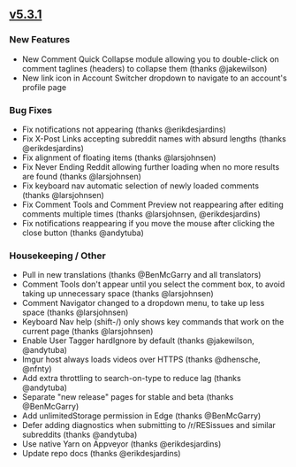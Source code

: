 ## [v5.3.1](https://github.com/honestbleeps/Reddit-Enhancement-Suite/releases/v5.3.1)

### New Features

- New Comment Quick Collapse module allowing you to double-click on comment taglines (headers) to collapse them (thanks @jakewilson)
- New link icon in Account Switcher dropdown to navigate to an account's profile page

### Bug Fixes

- Fix notifications not appearing (thanks @erikdesjardins)
- Fix X-Post Links accepting subreddit names with absurd lengths (thanks @erikdesjardins)
- Fix alignment of floating items (thanks @larsjohnsen)
- Fix Never Ending Reddit allowing further loading when no more results are found (thanks @larsjohnsen)
- Fix keyboard nav automatic selection of newly loaded comments (thanks @larsjohnsen)
- Fix Comment Tools and Comment Preview not reappearing after editing comments multiple times (thanks @larsjohnsen, @erikdesjardins)
- Fix notifications reappearing if you move the mouse after clicking the close button (thanks @andytuba)

### Housekeeping / Other

- Pull in new translations (thanks @BenMcGarry and all translators)
- Comment Tools don't appear until you select the comment box, to avoid taking up unnecessary space (thanks @larsjohnsen)
- Comment Navigator changed to a dropdown menu, to take up less space (thanks @larsjohnsen)
- Keyboard Nav help (shift-/) only shows key commands that work on the current page (thanks @larsjohnsen)
- Enable User Tagger hardIgnore by default (thanks @jakewilson, @andytuba)
- Imgur host always loads videos over HTTPS (thanks @dhensche, @nfnty)
- Add extra throttling to search-on-type to reduce lag (thanks @andytuba)
- Separate "new release" pages for stable and beta (thanks @BenMcGarry)
- Add unlimitedStorage permission in Edge (thanks @BenMcGarry)
- Defer adding diagnostics when submitting to /r/RESissues and similar subreddits (thanks @andytuba)
- Use native Yarn on Appveyor (thanks @erikdesjardins)
- Update repo docs (thanks @erikdesjardins)
